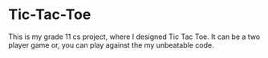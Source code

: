 # Tic-Tac-Toe
This is my grade 11 cs project, where I designed Tic Tac Toe. It can be a two player game or, you can play against the my unbeatable code.
